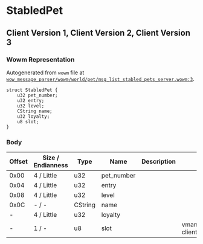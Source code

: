 # StabledPet

## Client Version 1, Client Version 2, Client Version 3

### Wowm Representation

Autogenerated from `wowm` file at [`wow_message_parser/wowm/world/pet/msg_list_stabled_pets_server.wowm:3`](https://github.com/gtker/wow_messages/tree/main/wow_message_parser/wowm/world/pet/msg_list_stabled_pets_server.wowm#L3).
```rust,ignore
struct StabledPet {
    u32 pet_number;
    u32 entry;
    u32 level;
    CString name;
    u32 loyalty;
    u8 slot;
}
```
### Body

| Offset | Size / Endianness | Type | Name | Description | Comment |
| ------ | ----------------- | ---- | ---- | ----------- | ------- |
| 0x00 | 4 / Little | u32 | pet_number |  |  |
| 0x04 | 4 / Little | u32 | entry |  |  |
| 0x08 | 4 / Little | u32 | level |  |  |
| 0x0C | - / - | CString | name |  |  |
| - | 4 / Little | u32 | loyalty |  |  |
| - | 1 / - | u8 | slot |  | vmangos/mangoszero/cmangos: client slot 1 == current pet (0) |

